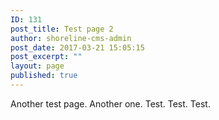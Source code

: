 ```yaml
---
ID: 131
post_title: Test page 2
author: shoreline-cms-admin
post_date: 2017-03-21 15:05:15
post_excerpt: ""
layout: page
published: true
---
```

Another test page. Another one. Test. Test. Test.
